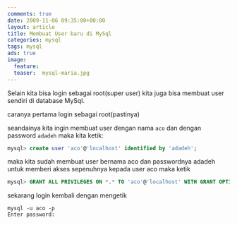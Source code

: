```yaml
---
comments: true
date: 2009-11-06 09:35:00+00:00
layout: article
title: Membuat User baru di MySql
categories: mysql
tags: mysql
ads: true
image:
  feature: 
  teaser:  mysql-maria.jpg
---
```


Selain kita bisa login sebagai root(super user) kita juga bisa membuat user sendiri di database MySql.

caranya pertama login sebagai root(pastinya)

seandainya kita ingin membuat user dengan nama `aco` dan dengan password `adadeh` maka kita ketik:

```sql
mysql> create user 'aco'@'localhost' identified by 'adadeh';
```

maka kita sudah membuat user bernama aco dan passwordnya adadeh
untuk memberi akses sepenuhnya kepada user aco maka ketik

```sql
mysql> GRANT ALL PRIVILEGES ON *.* TO 'aco'@'localhost' WITH GRANT OPTION;
```

sekarang login kembali dengan mengetik

```
mysql -u aco -p
Enter password:
```

